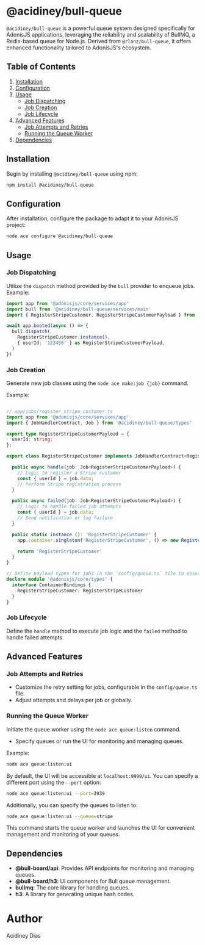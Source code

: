 # @acidiney/bull-queue

`@acidiney/bull-queue` is a powerful queue system designed specifically for AdonisJS applications, leveraging the reliability and scalability of BullMQ, a Redis-based queue for Node.js. Derived from `@rlanz/bull-queue`, it offers enhanced functionality tailored to AdonisJS's ecosystem.

## Table of Contents

1. [Installation](#installation)
2. [Configuration](#configuration)
3. [Usage](#usage)
    - [Job Dispatching](#job-dispatching)
    - [Job Creation](#job-creation)
    - [Job Lifecycle](#job-lifecycle)
4. [Advanced Features](#advanced-features)
    - [Job Attempts and Retries](#job-attempts-and-retries)
    - [Running the Queue Worker](#running-the-queue-worker)
6. [Dependencies](#dependencies)

## Installation <a id="installation"></a>

Begin by installing `@acidiney/bull-queue` using npm:

```bash
npm install @acidiney/bull-queue
```

## Configuration <a id="configuration"></a>

After installation, configure the package to adapt it to your AdonisJS project:

```bash
node ace configure @acidiney/bull-queue
```

## Usage <a id="usage"></a>

### Job Dispatching <a id="job-dispatching"></a>

Utilize the `dispatch` method provided by the `bull` provider to enqueue jobs.
Example:
```typescript
import app from '@adonisjs/core/services/app'
import bull from '@acidiney/bull-queue/services/main'
import { RegisterStripeCustomer, RegisterStripeCustomerPayload } from '#app/jobs/register_stripe_customer.js'

await app.booted(async () => {
  bull.dispatch(
    RegisterStripeCustomer.instance(),
    { userId: '123456' } as RegisterStripeCustomerPayload,
  )
})
```
### Job Creation <a id="job-creation"></a>

Generate new job classes using the `node ace make:job {job}` command.

Example:
```typescript

// app/jobs/register_stripe_customer.ts
import app from '@adonisjs/core/services/app'
import { JobHandlerContract, Job } from '@acidiney/bull-queue/types'

export type RegisterStripeCustomerPayload = {
  userId: string;
};

export class RegisterStripeCustomer implements JobHandlerContract<RegisterStripeCustomerPayload> {

  public async handle(job: Job<RegisterStripeCustomerPayload>) {
    // Logic to register a Stripe customer
    const { userId } = job.data;
    // Perform Stripe registration process
  }

  public async failed(job: Job<RegisterStripeCustomerPayload>) {
    // Logic to handle failed job attempts
    const { userId } = job.data;
    // Send notification or log failure
  }

  public static instance (): 'RegisterStripeCustomer' {
    app.container.singleton('RegisterStripeCustomer', () => new RegisterStripeCustomer())

    return 'RegisterStripeCustomer'
  }
}

// Define payload types for jobs in the `config/queue.ts` file to ensure type safety and consistency.
declare module '@adonisjs/core/types' {
  interface ContainerBindings {
    RegisterStripeCustomer: RegisterStripeCustomer
  }
}
```

### Job Lifecycle <a id="job-lifecycle"></a>

Define the `handle` method to execute job logic and the `failed` method to handle failed attempts.

## Advanced Features <a id="advanced-features"></a>

### Job Attempts and Retries <a id="job-attempts-and-retries"></a>

- Customize the retry setting for jobs, configurable in the `config/queue.ts` file.
- Adjust attempts and delays per job or globally.

### Running the Queue Worker <a id="running-the-queue-worker"></a>

Initiate the queue worker using the `node ace queue:listen` command.
- Specify queues or run the UI for monitoring and managing queues.

Example:
```bash
node ace queue:listen:ui
```

By default, the UI will be accessible at `localhost:9999/ui`. You can specify a different port using the `--port` option:

```bash
node ace queue:listen:ui --port=3939
```

Additionally, you can specify the queues to listen to:

```bash
node ace queue:listen:ui --queue=stripe
```

This command starts the queue worker and launches the UI for convenient management and monitoring of your queues.

## Dependencies <a id="dependencies"></a>

- **@bull-board/api**: Provides API endpoints for monitoring and managing queues.
- **@bull-board/h3**: UI components for Bull queue management.
- **bullmq**: The core library for handling queues.
- **h3**: A library for generating unique hash codes.

# Author
Acidiney Dias